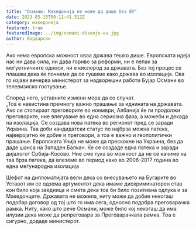 ```yaml
---
title: "Османи: Македонија не може да дише без ЕУ"
date: 2023-05-15T00:11:41.512Z
category: македонија
featured: true
featuredImage: ../img/osmani-disenje-eu.jpg
author: Вардарски
---
```

<!--StartFragment-->

Ако нема европска можност оваа држава тешко дише. Европската идеја нас ни дава сила, ни дава гориво за реформи, ни е лепак за меѓуетничките односи, ни е кислород за државата. Без тој процес се плашам дека ќе почнеме да се гушиме како држава во изолација. Ова го изјави вечерва министерот за надворешни работи Бујар Османи во телевизиско гостување.

Според него, уставните измени мора да се случат.\
„Тоа е навистина премногу важно прашање за иднината на државата. Ако се стопираат преговорите во ноември, Албанија ќе ги продолжи преговорите, ние влегуваме во една сериозна фаза, а можеби и декада на изолација. Се создава нова патека во регионот пред се заради Украина. Таа доби кандидатски статус по најбрза можна патека, најверојатно ќе добие и преговори, а тоа е важно и геополитички прашање. Европската Унија не може да прескокне на Украина, без да даде шанса на Западен Балкан. Ќе се создаде една патека и заради дијалогот Србија-Косово. Ние сме тука во можност да не се качиме на таа брза патека, да влеземе во период како во 2006-2017 година во една меѓународна изолација

Шефот на дипломатијата вели дека со внесувањето на Бугарите во Уставот им се одзема аргументот дека имаме дискриминаторен став кон било која заедница и смета дека тоа би било позитивна одлука и за Македонците. Државата не можела, ниту може да добие некогаш подобар договор од тој што го има сега, односно подобра преговарачка рамка. Ниту, како што рече Османи, може било кој некогаш да има илузии дека може да репреговара за Преговарачката рамка. Тоа е сигурно, додаде министерот.

<!--EndFragment-->